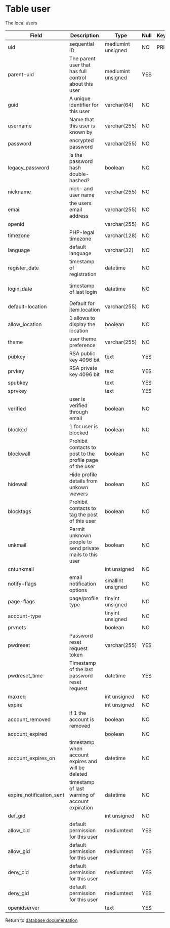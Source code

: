 Table user
===========
The local users

| Field                    | Description                                               | Type               | Null | Key | Default             | Extra          |    
| ------------------------ | --------------------------------------------------------- | ------------------ | ---- | --- | ------------------- | -------------- |    
| uid                      | sequential ID                                             | mediumint unsigned | NO   | PRI | NULL                | auto_increment |    
| parent-uid               | The parent user that has full control about this user     | mediumint unsigned | YES  |     | NULL                |                |    
| guid                     | A unique identifier for this user                         | varchar(64)        | NO   |     |                     |                |    
| username                 | Name that this user is known by                           | varchar(255)       | NO   |     |                     |                |    
| password                 | encrypted password                                        | varchar(255)       | NO   |     |                     |                |    
| legacy_password          | Is the password hash double-hashed?                       | boolean            | NO   |     | 0                   |                |    
| nickname                 | nick- and user name                                       | varchar(255)       | NO   |     |                     |                |    
| email                    | the users email address                                   | varchar(255)       | NO   |     |                     |                |    
| openid                   |                                                           | varchar(255)       | NO   |     |                     |                |    
| timezone                 | PHP-legal timezone                                        | varchar(128)       | NO   |     |                     |                |    
| language                 | default language                                          | varchar(32)        | NO   |     | en                  |                |    
| register_date            | timestamp of registration                                 | datetime           | NO   |     | 0001-01-01 00:00:00 |                |    
| login_date               | timestamp of last login                                   | datetime           | NO   |     | 0001-01-01 00:00:00 |                |    
| default-location         | Default for item.location                                 | varchar(255)       | NO   |     |                     |                |    
| allow_location           | 1 allows to display the location                          | boolean            | NO   |     | 0                   |                |    
| theme                    | user theme preference                                     | varchar(255)       | NO   |     |                     |                |    
| pubkey                   | RSA public key 4096 bit                                   | text               | YES  |     | NULL                |                |    
| prvkey                   | RSA private key 4096 bit                                  | text               | YES  |     | NULL                |                |    
| spubkey                  |                                                           | text               | YES  |     | NULL                |                |    
| sprvkey                  |                                                           | text               | YES  |     | NULL                |                |    
| verified                 | user is verified through email                            | boolean            | NO   |     | 0                   |                |    
| blocked                  | 1 for user is blocked                                     | boolean            | NO   |     | 0                   |                |    
| blockwall                | Prohibit contacts to post to the profile page of the user | boolean            | NO   |     | 0                   |                |    
| hidewall                 | Hide profile details from unkown viewers                  | boolean            | NO   |     | 0                   |                |    
| blocktags                | Prohibit contacts to tag the post of this user            | boolean            | NO   |     | 0                   |                |    
| unkmail                  | Permit unknown people to send private mails to this user  | boolean            | NO   |     | 0                   |                |    
| cntunkmail               |                                                           | int unsigned       | NO   |     | 10                  |                |    
| notify-flags             | email notification options                                | smallint unsigned  | NO   |     | 65535               |                |    
| page-flags               | page/profile type                                         | tinyint unsigned   | NO   |     | 0                   |                |    
| account-type             |                                                           | tinyint unsigned   | NO   |     | 0                   |                |    
| prvnets                  |                                                           | boolean            | NO   |     | 0                   |                |    
| pwdreset                 | Password reset request token                              | varchar(255)       | YES  |     | NULL                |                |    
| pwdreset_time            | Timestamp of the last password reset request              | datetime           | YES  |     | NULL                |                |    
| maxreq                   |                                                           | int unsigned       | NO   |     | 10                  |                |    
| expire                   |                                                           | int unsigned       | NO   |     | 0                   |                |    
| account_removed          | if 1 the account is removed                               | boolean            | NO   |     | 0                   |                |    
| account_expired          |                                                           | boolean            | NO   |     | 0                   |                |    
| account_expires_on       | timestamp when account expires and will be deleted        | datetime           | NO   |     | 0001-01-01 00:00:00 |                |    
| expire_notification_sent | timestamp of last warning of account expiration           | datetime           | NO   |     | 0001-01-01 00:00:00 |                |    
| def_gid                  |                                                           | int unsigned       | NO   |     | 0                   |                |    
| allow_cid                | default permission for this user                          | mediumtext         | YES  |     | NULL                |                |    
| allow_gid                | default permission for this user                          | mediumtext         | YES  |     | NULL                |                |    
| deny_cid                 | default permission for this user                          | mediumtext         | YES  |     | NULL                |                |    
| deny_gid                 | default permission for this user                          | mediumtext         | YES  |     | NULL                |                |    
| openidserver             |                                                           | text               | YES  |     | NULL                |                |    

Return to [database documentation](help/database)
